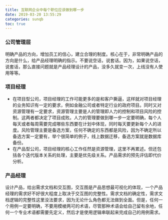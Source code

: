 ```yaml
---
title: 互联网企业中每个职位应该做到哪一步
date: 2019-03-20 13:55:29 
categories: sunqb 
toc: true
---
```


### 公司管理层
明确产品的方向，增加员工的信心，建立合理的制度。核心在于，非常明确产品的方向是什么，给产品经理明确的指示。不要说空话，说套话。因为，如果说空话，说套话，那么直接问题就是产品经理设计的产品，没多久就变一次，上线没有人使用等等。

### 项目经理
* 在项目型公司，项目经理的工作可能更多的是和客户撕逼，这样就对项目经理的业务知识有一定的要求，例如金融公司或者特定行业的政府项目。同时又对资源管理有一定要求，资源管理主要是人的管理即人力的控制和项目风险的控制。这两者都决定了项目成败。人力的管理要做到哪一步一定要明确，每个人每天或者每周需要完成哪些东西要在计划中体现，同时每天要更新每个人的进度。风险管理主要是备选方案，任何不确定的东西都是风险，因为不确定所以备选方案一定要有，举个很简单的例子，线上数据迁移，备选方案就是数据库备份。
* 在产品型公司，项目经理的核心工作任然是资源管理，这里不再累述。但还包括各个迭代版本关系的处理，主要是优先级关系。产品需求的预先评估即代价分析。

### 产品经理
设计产品，给出需求文档和交互图，交互图是产品思想最可视化的体现，一个产品经理的需求好不好很大程度上取决于交互图的完整性。需求文档的确定性，需求文档逻辑的完整性这里没法要求，因为无论什么角色都无法做到全面。但是，任何一个用例一定要明确，不要用模棱两可的术语，尽管那种术语会给自己留有余地，任何一个专业术语都需要先定义，然后才是使用逻辑串联起来完成自己的用例需求。

